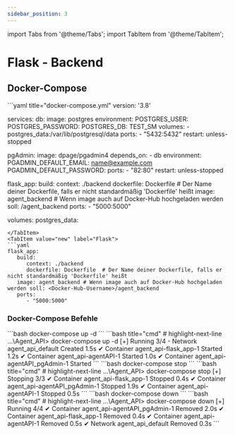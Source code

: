 ```yaml
---
sidebar_position: 3
---
```

import Tabs from '@theme/Tabs';
import TabItem from '@theme/TabItem';

# Flask - Backend


## Docker-Compose
<Tabs groupId="docker-compose-flask">
   <TabItem value="full" label="Full Code">
   ```yaml title="docker-compose.yml"
   version: '3.8'

   services:
   db:
      image: postgres
      environment:
         POSTGRES_USER: <username>
         POSTGRES_PASSWORD: <password>
         POSTGRES_DB: TEST_SM
      volumes:
         - postgres_data:/var/lib/postgresql/data
      ports:
         - "5432:5432"
      restart: unless-stopped

   pgAdmin:
      image: dpage/pgadmin4
      depends_on:
         - db
      environment:
         PGADMIN_DEFAULT_EMAIL: <name@example.com>
         PGADMIN_DEFAULT_PASSWORD: <password>
      ports:
         - "82:80"
      restart: unless-stopped

   flask_app:
      build:
         context: ./backend
         dockerfile: Dockerfile  # Der Name deiner Dockerfile, falls er nicht standardmäßig 'Dockerfile' heißt
      image: agent_backend # Wenn image auch auf Docker-Hub hochgeladen werden soll: <Docker-Hub-Username>/agent_backend
      ports:
         - "5000:5000"

volumes:
  postgres_data:
   ```
   </TabItem>
   <TabItem value="new" label="Flask">
   ```yaml
   flask_app:
      build:
         context: ./backend
         dockerfile: Dockerfile  # Der Name deiner Dockerfile, falls er nicht standardmäßig 'Dockerfile' heißt
      image: agent_backend # Wenn image auch auf Docker-Hub hochgeladen werden soll: <Docker-Hub-Username>/agent_backend
      ports:
         - "5000:5000"

   ```
   </TabItem>
</Tabs>


### Docker-Compose Befehle

<Tabs groupId="docker-compose-commands">
   <TabItem value="start" label="Start">
      ```bash
      docker-compose up -d
      ```
      ```bash title="cmd"
      # highlight-next-line
      ...\Agent_API> docker-compose up -d
      [+] Running 3/4
      - Network agent_api_default               Created                         1.5s
      ✔ Container agent_api-flask_app-1         Started                         1.2s
      ✔ Container agent_api-agentAPI-1          Started                         1.0s
      ✔ Container agent_api-agentAPI_pgAdmin-1  Started                                             
      ```
   </TabItem>
   <TabItem value="stop" label="Stop">
      ```bash
      docker-compose stop 
      ```
      ```bash title="cmd"
      # highlight-next-line
      ...\Agent_API> docker-compose stop
      [+] Stopping 3/3
      ✔ Container agent_api-flask_app-1         Stopped                         0.4s 
      ✔ Container agent_api-agentAPI_pgAdmin-1  Stopped                         1.9s 
      ✔ Container agent_api-agentAPI-1          Stopped                         0.5s
        ```
   </TabItem>
   <TabItem value="remove" label="Remove">
      ```bash
      docker-compose down 
      ```
      ```bash title="cmd"
      # highlight-next-line
      ...\Agent_API> docker-compose down   
      [+] Running 4/4
      ✔ Container agent_api-agentAPI_pgAdmin-1  Removed                         2.0s 
      ✔ Container agent_api-flask_app-1         Removed                         0.4s 
      ✔ Container agent_api-agentAPI-1          Removed                         0.5s 
      ✔ Network agent_api_default               Removed                         0.3s
      ```
   </TabItem>
</Tabs>